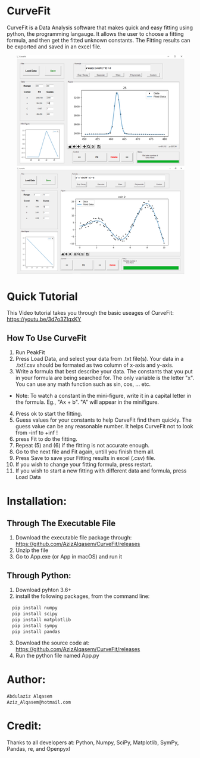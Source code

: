 # CurveFit
CurveFit is a Data Analysis software that makes quick and easy fitting using python, the programming langauge. It allows the user to choose a fitting formula, and then get the fitted unknown constants. The Fitting results can be exported and saved in an excel file.
 
 <p align="center">
  <img src="doc/SnapShot1.PNG" width="450" hspace="20" title="hover text">
  <img src="doc/Snapshot2.PNG" width="450" alt="accessibility text">
</p>

# Quick Tutorial
This Video tutorial takes you through the basic useages of CurveFit:
https://youtu.be/3d7o3ZIqxKY

## How To Use CurveFit
1. Run PeakFit
2. Press Load Data, and select your data from .txt file(s). Your data in a .txt/.csv should be formated as two column of x-axis and y-axis.
3. Write a formula that best describe your data. The constants that you put in your formula are being searched for. The only variable is the letter "x". You can use any math function such as sin, cos, ... etc.
* Note: To watch a constant in the mini-figure, write it in a capital letter in the formula. Eg., "Ax + b". "A" will appear in the minifigure.
4. Press ok to start the fitting.
5. Guess values for your constants to help CurveFit find them quickly. The guess value can be any reasonable number. It helps CurveFit not to look from -inf to +inf !
6. press Fit to do the fitting.
7. Repeat (5) and (6) if the fitting is not accurate enough.
8. Go to the next file and Fit again, untill you finish them all.
9. Press Save to save your Fitting results in excel (.csv) file.
10. If you wish to change your fitting formula, press restart.
11. If you wish to start a new fitting with different data and formula, press Load Data



# Installation:
## Through The Executable File
1. Download the executable file package through:
https://github.com/AzizAlqasem/CurveFit/releases
2. Unzip the file
3. Go to App.exe (or App in macOS) and run it

## Through Python:
1. Download pyhton 3.6+
2. install the following packages, from the command line:
```
  pip install numpy
  pip install scipy
  pip install matplotlib
  pip install sympy
  pip install pandas
```
 3. Download the source code at: https://github.com/AzizAlqasem/CurveFit/releases
 4. Run the python file named App.py
  
# Author:
    Abdulaziz Alqasem
    Aziz_Alqasem@hotmail.com

# Credit:
Thanks to all developers at: Python, Numpy, SciPy, Matplotlib, SymPy, Pandas, re, and Openpyxl
